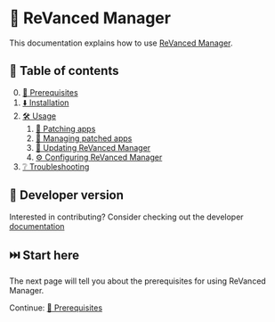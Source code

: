# 💊 ReVanced Manager

This documentation explains how to use [ReVanced Manager](https://github.com/ReVanced/revanced-manager).

## 📖 Table of contents

0. [💼 Prerequisites](0_prerequisites.md)
1. [⬇️ Installation](1_installation.md)
2. [🛠️ Usage](2_usage.md)
   1. [🧩 Patching apps](2_1_patching.md)
   2. [🧰 Managing patched apps](2_2_managing.md)
   3. [🔄 Updating ReVanced Manager](2_3_updating.md)
   4. [⚙️ Configuring ReVanced Manager](2_4_settings.md)
3. [❔ Troubleshooting](3_troubleshooting.md)

## 👋 Developer version
Interested in contributing? Consider checking out the developer [documentation](/developers/README.md)

## ⏭️ Start here

The next page will tell you about the prerequisites for using ReVanced Manager.

Continue: [💼 Prerequisites](0_prerequisites.md)
